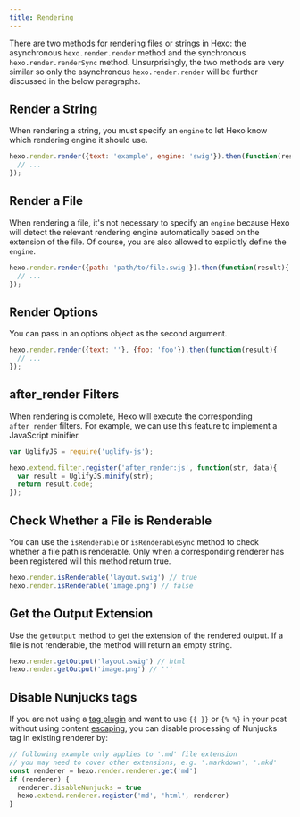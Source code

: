 ```yaml
---
title: Rendering
---
```

There are two methods for rendering files or strings in Hexo: the asynchronous `hexo.render.render` method and the synchronous `hexo.render.renderSync` method. Unsurprisingly, the two methods are very similar so only the asynchronous `hexo.render.render` will be further discussed in the below paragraphs.

## Render a String

When rendering a string, you must specify an `engine` to let Hexo know which rendering engine it should use.

``` js
hexo.render.render({text: 'example', engine: 'swig'}).then(function(result){
  // ...
});
```

## Render a File

When rendering a file, it's not necessary to specify an `engine` because Hexo will detect the relevant rendering engine automatically based on the extension of the file. Of course, you are also allowed to explicitly define the `engine`.

``` js
hexo.render.render({path: 'path/to/file.swig'}).then(function(result){
  // ...
});
```

## Render Options

You can pass in an options object as the second argument.

``` js
hexo.render.render({text: ''}, {foo: 'foo'}).then(function(result){
  // ...
});
```

## after_render Filters

When rendering is complete, Hexo will execute the corresponding `after_render` filters. For example, we can use this feature to implement a JavaScript minifier.

``` js
var UglifyJS = require('uglify-js');

hexo.extend.filter.register('after_render:js', function(str, data){
  var result = UglifyJS.minify(str);
  return result.code;
});
```

## Check Whether a File is Renderable

You can use the `isRenderable` or `isRenderableSync` method to check whether a file path is renderable. Only when a corresponding renderer has been registered will this method return true.

``` js
hexo.render.isRenderable('layout.swig') // true
hexo.render.isRenderable('image.png') // false
```

## Get the Output Extension

Use the `getOutput` method to get the extension of the rendered output. If a file is not renderable, the method will return an empty string.

``` js
hexo.render.getOutput('layout.swig') // html
hexo.render.getOutput('image.png') // '''
```

## Disable Nunjucks tags

If you are not using a [tag plugin](/docs/tag-plugins) and want to use `{{ }}` or `{% %}` in your post without using content [escaping](/docs/troubleshooting#Escape-Contents), you can disable processing of Nunjucks tag in existing renderer by:

``` js
// following example only applies to '.md' file extension
// you may need to cover other extensions, e.g. '.markdown', '.mkd'
const renderer = hexo.render.renderer.get('md')
if (renderer) {
  renderer.disableNunjucks = true
  hexo.extend.renderer.register('md', 'html', renderer)
}
```
